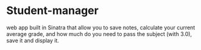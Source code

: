 # Student-manager
web app built in Sinatra that allow you to save notes, calculate your current average grade, and how much do you need to pass the subject (with 3.0), save it and display it.
